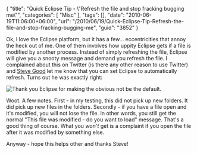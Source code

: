 {
	"title": "Quick Eclipse Tip - \\\"Refresh the file and stop fracking bugging me\\\"",
	"categories": [
		"Misc"
	],
	"tags": [],
	"date": "2010-06-19T11:06:00+06:00",
	"url": "/2010/06/19/Quick-Eclipse-Tip-Refresh-the-file-and-stop-fracking-bugging-me",
	"guid": "3852"
}

Ok, I love the Eclipse platform, but it has a few... eccentricities that annoy the heck out of me. One of them involves how uppity Eclipse gets if a file is modified by another process. Instead of simply refreshing the file, Eclipse will give you a snooty message and demand you refresh the file. I complained about this on Twitter (is there any other reason to use Twitter) and <a href="http://stevegood.org/">Steve Good</a> let me know that you can set Eclipse to automatically refresh. Turns out he was exactly right:

<p>

<img src="https://static.raymondcamden.com/images/refresh.png" title="Thank you Eclipse for making the obvious not be the default." />

<p>

Woot. A few notes. First - in my testing, this did not pick up new folders. It did pick up new files in the folders. Secondly - if you have a file open and it's modified, you will not lose the file. In other words, you still get the normal "This file was modified - do you want to load" message. That's a good thing of course. What you <i>won't</i> get is a complaint if you open the file after it was modified by something else.

<p>

Anyway - hope this helps other and thanks Steve!